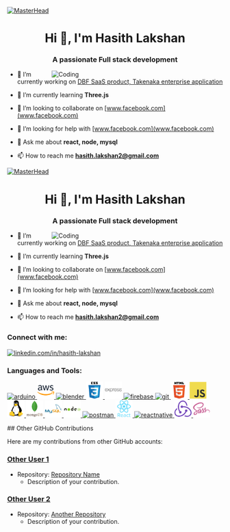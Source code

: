[![MasterHead](https://miro.medium.com/v2/0*_4QMKLmDcLolMwAt.jpeg)](https://github.com/hasithlakshan)
<h1 align="center">Hi 👋, I'm Hasith Lakshan</h1>
<h3 align="center">A passionate Full stack development</h3>
<img align="right" alt="Coding" width="400" src="https://img.freepik.com/free-vector/male-programmer-working-computer-office-wall-with-hanging-reminder-stickers-developer-creating-new-software-interface-coding-programming-system-administrator-designer-character_575670-1159.jpg?w=900&t=st=1699459941~exp=1699460541~hmac=2f6449b9ecb98d637509940b85c34761b711c022f5f3db04c96ddc91f5357386"/>

- 🔭 I’m currently working on [DBF SaaS product, Takenaka enterprise application](https://app.saas.bluefoam.io/)

- 🌱 I’m currently learning **Three.js**

- 👯 I’m looking to collaborate on [www.facebook.com](www.facebook.com)

- 🤝 I’m looking for help with [www.facebook.com](www.facebook.com)

- 💬 Ask me about **react, node, mysql**

- 📫 How to reach me **hasith.lakshan2@gmail.com**


[![MasterHead](https://miro.medium.com/v2/0*_4QMKLmDcLolMwAt.jpeg)](https://github.com/hasithlakshan)
<h1 align="center">Hi 👋, I'm Hasith Lakshan</h1>
<h3 align="center">A passionate Full stack development</h3>
<img align="right" alt="Coding" width="400" src="https://img.freepik.com/free-vector/male-programmer-working-computer-office-wall-with-hanging-reminder-stickers-developer-creating-new-software-interface-coding-programming-system-administrator-designer-character_575670-1159.jpg?w=900&t=st=1699459941~exp=1699460541~hmac=2f6449b9ecb98d637509940b85c34761b711c022f5f3db04c96ddc91f5357386"/>

- 🔭 I’m currently working on [DBF SaaS product, Takenaka enterprise application](https://app.saas.bluefoam.io/)

- 🌱 I’m currently learning **Three.js**

- 👯 I’m looking to collaborate on [www.facebook.com](www.facebook.com)

- 🤝 I’m looking for help with [www.facebook.com](www.facebook.com)

- 💬 Ask me about **react, node, mysql**

- 📫 How to reach me **hasith.lakshan2@gmail.com**


<h3 align="left">Connect with me:</h3>
<p align="left">
<a href="https://linkedin.com/in/linkedin.com/in/hasith-lakshan" target="blank"><img align="center" src="https://raw.githubusercontent.com/rahuldkjain/github-profile-readme-generator/master/src/images/icons/Social/linked-in-alt.svg" alt="linkedin.com/in/hasith-lakshan" height="30" width="40" /></a>
</p>

<h3 align="left">Languages and Tools:</h3>
<p align="left"> <a href="https://www.arduino.cc/" target="_blank" rel="noreferrer"> <img src="https://cdn.worldvectorlogo.com/logos/arduino-1.svg" alt="arduino" width="40" height="40"/> </a> <a href="https://aws.amazon.com" target="_blank" rel="noreferrer"> <img src="https://raw.githubusercontent.com/devicons/devicon/master/icons/amazonwebservices/amazonwebservices-original-wordmark.svg" alt="aws" width="40" height="40"/> </a> <a href="https://www.blender.org/" target="_blank" rel="noreferrer"> <img src="https://download.blender.org/branding/community/blender_community_badge_white.svg" alt="blender" width="40" height="40"/> </a> <a href="https://www.w3schools.com/css/" target="_blank" rel="noreferrer"> <img src="https://raw.githubusercontent.com/devicons/devicon/master/icons/css3/css3-original-wordmark.svg" alt="css3" width="40" height="40"/> </a> <a href="https://expressjs.com" target="_blank" rel="noreferrer"> <img src="https://raw.githubusercontent.com/devicons/devicon/master/icons/express/express-original-wordmark.svg" alt="express" width="40" height="40"/> </a> <a href="https://firebase.google.com/" target="_blank" rel="noreferrer"> <img src="https://www.vectorlogo.zone/logos/firebase/firebase-icon.svg" alt="firebase" width="40" height="40"/> </a> <a href="https://git-scm.com/" target="_blank" rel="noreferrer"> <img src="https://www.vectorlogo.zone/logos/git-scm/git-scm-icon.svg" alt="git" width="40" height="40"/> </a> <a href="https://www.w3.org/html/" target="_blank" rel="noreferrer"> <img src="https://raw.githubusercontent.com/devicons/devicon/master/icons/html5/html5-original-wordmark.svg" alt="html5" width="40" height="40"/> </a> <a href="https://developer.mozilla.org/en-US/docs/Web/JavaScript" target="_blank" rel="noreferrer"> <img src="https://raw.githubusercontent.com/devicons/devicon/master/icons/javascript/javascript-original.svg" alt="javascript" width="40" height="40"/> </a> <a href="https://www.linux.org/" target="_blank" rel="noreferrer"> <img src="https://raw.githubusercontent.com/devicons/devicon/master/icons/linux/linux-original.svg" alt="linux" width="40" height="40"/> </a> <a href="https://www.mongodb.com/" target="_blank" rel="noreferrer"> <img src="https://raw.githubusercontent.com/devicons/devicon/master/icons/mongodb/mongodb-original-wordmark.svg" alt="mongodb" width="40" height="40"/> </a> <a href="https://www.mysql.com/" target="_blank" rel="noreferrer"> <img src="https://raw.githubusercontent.com/devicons/devicon/master/icons/mysql/mysql-original-wordmark.svg" alt="mysql" width="40" height="40"/> </a> <a href="https://nodejs.org" target="_blank" rel="noreferrer"> <img src="https://raw.githubusercontent.com/devicons/devicon/master/icons/nodejs/nodejs-original-wordmark.svg" alt="nodejs" width="40" height="40"/> </a> <a href="https://postman.com" target="_blank" rel="noreferrer"> <img src="https://www.vectorlogo.zone/logos/getpostman/getpostman-icon.svg" alt="postman" width="40" height="40"/> </a> <a href="https://reactjs.org/" target="_blank" rel="noreferrer"> <img src="https://raw.githubusercontent.com/devicons/devicon/master/icons/react/react-original-wordmark.svg" alt="react" width="40" height="40"/> </a> <a href="https://reactnative.dev/" target="_blank" rel="noreferrer"> <img src="https://reactnative.dev/img/header_logo.svg" alt="reactnative" width="40" height="40"/> </a> <a href="https://redux.js.org" target="_blank" rel="noreferrer"> <img src="https://raw.githubusercontent.com/devicons/devicon/master/icons/redux/redux-original.svg" alt="redux" width="40" height="40"/> </a> <a href="https://sass-lang.com" target="_blank" rel="noreferrer"> <img src="https://raw.githubusercontent.com/devicons/devicon/master/icons/sass/sass-original.svg" alt="sass" width="40" height="40"/> </a> </p>
## Other GitHub Contributions

Here are my contributions from other GitHub accounts:

### [Other User 1](https://github.com/otheruser1)

- Repository: [Repository Name](https://github.com/otheruser1/repository-name)
  - Description of your contribution.

### [Other User 2](https://github.com/otheruser2)

- Repository: [Another Repository](https://github.com/otheruser2/another-repository)
  - Description of your contribution.
